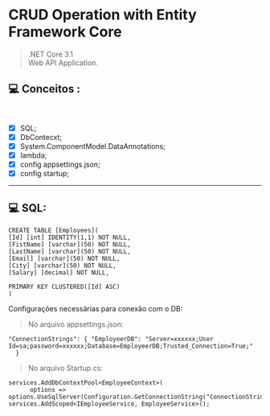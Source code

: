 # CRUD Operation with Entity Framework Core

> .NET Core 3.1<br>
> Web API Application.<br>

## 💻 Conceitos :
<br>

- [x] SQL; 
- [X] DbContecxt;
- [X] System.ComponentModel.DataAnnotations;
- [X] lambda;
- [X] config appsettings.json;
- [X] config startup;

___________________________________________________________________________________________________________________________________________
  ## 💻 SQL:<br>
 ```
 CREATE TABLE [Employees](
[Id] [int] IDENTITY(1,1) NOT NULL,
[FistName] [varchar](50) NOT NULL,
[LastName] [varchar](50) NOT NULL,
[Email] [varchar](50) NOT NULL,
[City] [varchar](50) NOT NULL,
[Salary] [decimal] NOT NULL,

PRIMARY KEY CLUSTERED([Id] ASC)
)
```
Configurações necessárias para conexão com o DB:
> No arquivo appsettings.json:<br>

```
"ConnectionStrings": { "EmployeerDB": "Server=xxxxxx;User Id=sa;password=xxxxxx;Database=EmployeerDB;Trusted_Connection=True;"
  }
```
>No arquivo Startup.cs:<br>
```
services.AddDbContextPool<EmployeeContext>(
      options => options.UseSqlServer(Configuration.GetConnectionString("ConnectionStrings")));
services.AddScoped<IEmployeeService, EmployeeService>();
```

  

